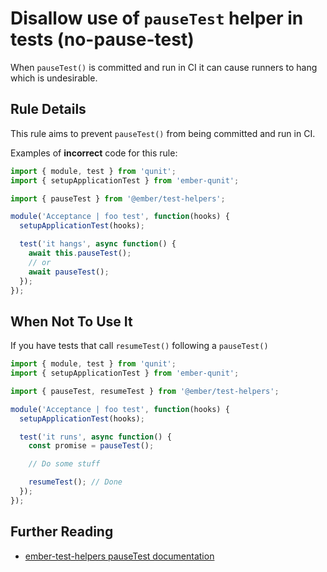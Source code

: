 # Disallow use of `pauseTest` helper in tests (no-pause-test)

When `pauseTest()` is committed and run in CI it can cause runners to hang which is undesirable.


## Rule Details

This rule aims to prevent `pauseTest()` from being committed and run in CI.

Examples of **incorrect** code for this rule:

```js
import { module, test } from 'qunit';
import { setupApplicationTest } from 'ember-qunit';

import { pauseTest } from '@ember/test-helpers';

module('Acceptance | foo test', function(hooks) {
  setupApplicationTest(hooks);

  test('it hangs', async function() {
    await this.pauseTest();
    // or
    await pauseTest();
  });
});
```


## When Not To Use It

If you have tests that call `resumeTest()` following a `pauseTest()`

```js
import { module, test } from 'qunit';
import { setupApplicationTest } from 'ember-qunit';

import { pauseTest, resumeTest } from '@ember/test-helpers';

module('Acceptance | foo test', function(hooks) {
  setupApplicationTest(hooks);

  test('it runs', async function() {
    const promise = pauseTest();

    // Do some stuff

    resumeTest(); // Done
  });
});
```


## Further Reading

* [ember-test-helpers pauseTest documentation](https://github.com/emberjs/ember-test-helpers/blob/master/API.md#pausetest)
